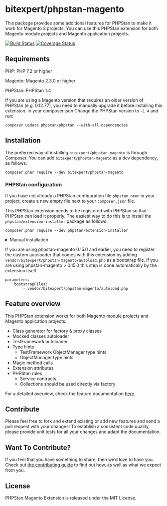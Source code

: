 # bitexpert/phpstan-magento

This package provides some additional features for PHPStan to make it work for Magento 2 projects.
You can use this PHPStan extension for both Magento module projects and Magento application projects.

[![Build Status](https://github.com/bitExpert/phpstan-magento/workflows/ci/badge.svg?branch=master)](https://github.com/bitExpert/phpstan-magento/actions)
[![Coverage Status](https://coveralls.io/repos/github/bitExpert/phpstan-magento/badge.svg?branch=master)](https://coveralls.io/github/bitExpert/phpstan-magento?branch=master)

## Requirements

PHP: PHP 7.2 or higher

Magento: Magento 2.3.0 or higher

PHPStan: PHPStan 1.4

If you are using a Magento version that requires an older version of PHPStan (e.g. 0.12.77),  you need to manually upgrade it before 
installing this extension. in your composer.json Change the PHPStan version to `~1.4` and run:

```
composer update phpstan/phpstan --with-all-dependencies
```

## Installation

The preferred way of installing `bitexpert/phpstan-magento` is through Composer.
You can add `bitexpert/phpstan-magento` as a dev dependency, as follows:

```
composer.phar require --dev bitexpert/phpstan-magento
```

### PHPStan configuration

If you have not already a PHPStan configuration file `phpstan.neon` in your project, create a new empty file next to your `composer.json` file.
 
This PHPStan extension needs to be registered with PHPStan so that PHPStan can load it properly.
The easiest way to do this is to install the `phpstan/extension-installer` package as follows:

```
composer.phar require --dev phpstan/extension-installer
```

<details>
  <summary>Manual installation</summary>

If you don't want to use `phpstan/extension-installer`, include extension.neon in your project's PHPStan config:

```neon
includes:
	- vendor/bitexpert/phpstan-magento/extension.neon
```
</details>

If you are using phpstan-magento 0.15.0 and earlier, you need to register the custom autoloader that comes with this extension by adding `vendor/bitexpert/phpstan-magento/autoload.php`
as a bootstrap file. If you are using phpstan-magento > 0.15.0 this step is done automatically by the extension itself.

```neon
parameters:
	bootstrapFiles:
		- vendor/bitexpert/phpstan-magento/autoload.php
```

## Feature overview

This PHPStan extension works for both Magento module projects and Magento application projects.

- Class generator for factory & proxy classes
- Mocked classes autoloader
- TestFramework autoloader
- Type hints
  - TestFramework ObjectManager type hints
  - ObjectManager type hints
- Magic method calls
- Extension attributes
- PHPStan rules
  - Service contracts
  - Collections should be used directly via factory
  
For a detailed overview, check the feature documentation [here](docs/features.md).

## Contribute

Please feel free to fork and extend existing or add new features and send a pull request with your changes! To establish
a consistent code quality, please provide unit tests for all your changes and adapt the documentation.

## Want To Contribute?

If you feel that you have something to share, then we’d love to have you.
Check out [the contributing guide](CONTRIBUTING.md) to find out how, as well as what we expect from you.

## License

PHPStan Magento Extension is released under the MIT License.
